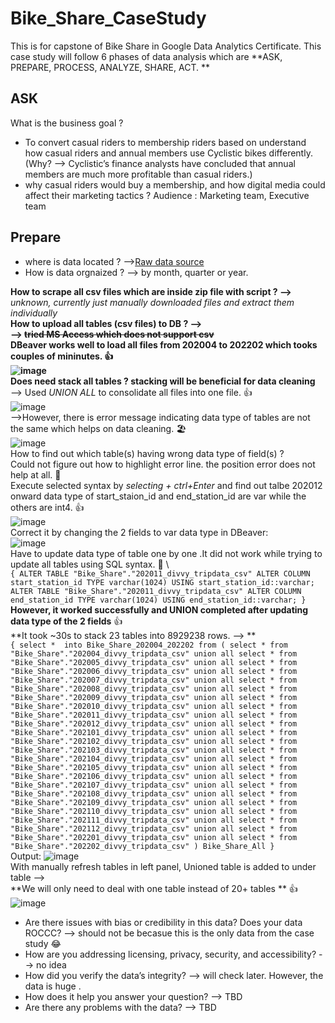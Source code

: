 # Bike_Share_CaseStudy
This is for capstone of Bike Share in Google Data Analytics Certificate. 
This case study will follow 6 phases of data analysis which are **ASK, PREPARE, PROCESS, ANALYZE, SHARE, ACT. **
## ASK
What is the business goal ? 
- To convert casual riders to membership riders based on understand how casual riders and annual members use Cyclistic bikes differently. (Why? --> Cyclistic’s finance analysts have concluded that annual members are much more profitable than casual riders.)
- why casual riders would buy a membership, and how digital media could affect their marketing tactics ?
Audience : Marketing team, Executive team
## Prepare
- where is data located ? -->[Raw data source](https://divvy-tripdata.s3.amazonaws.com/index.html)
- How is data orgnaized ? --> by month, quarter or year. 

**How to scrape all csv files which are inside zip file with script ? -->** *unknown, currently just manually downloaded files and extract them individually*\
**How to upload all tables (csv files) to DB ? --> \
   --> ~~tried MS Access which does not support csv~~\
    DBeaver works well to load all files from 202004 to 202202 which tooks couples of mininutes. 👍\
    ![image](https://user-images.githubusercontent.com/102010540/159379398-216dc8df-cab1-444b-8fbb-553ee5522f7d.png)\
Does need stack all tables ? stacking will be beneficial for data cleaning**\
   --> Used *UNION ALL* to consolidate all files into one file. 👍\
   ![image](https://user-images.githubusercontent.com/102010540/159621614-394d9673-d3de-4631-8862-f6b8b3ad10cb.png)\
    -->However, there is error message indicating data type of tables are not the same which helps on data cleaning. 🏖️ \
    ![image](https://user-images.githubusercontent.com/102010540/159621703-3559b137-1d12-4231-86ed-e7f867181204.png)\
    How to find out which table(s) having wrong data type of field(s) ?\
    Could not figure out how to highlight error line. the position error does not help at all. 🚩\
    Execute selected syntax by *selecting + ctrl+Enter* and find out talbe 202012 onward data type of start_staion_id and end_station_id are var while the others are int4. 👍\
    ![image](https://user-images.githubusercontent.com/102010540/159625507-52ca45fc-cc04-4f20-95a1-8c4676aec008.png)\
    Correct it by changing the 2 fields to var data type in DBeaver:\
    ![image](https://user-images.githubusercontent.com/102010540/159628757-eb103b08-2f71-4f9a-b7eb-b0533aecc614.png)\
    Have to update data type of table one by one .It did not work while trying to update all tables using SQL syntax. 🚩 \   
    ```
    {
    ALTER TABLE "Bike_Share"."202011_divvy_tripdata_csv" ALTER COLUMN start_station_id TYPE varchar(1024) USING start_station_id::varchar;
    ALTER TABLE "Bike_Share"."202011_divvy_tripdata_csv" ALTER COLUMN end_station_id TYPE varchar(1024) USING end_station_id::varchar;
    }
    ```\
    **However, it worked successfully and UNION completed after updating data type of the 2 fields**  👍\
    **It took ~30s to stack 23 tables into 8929238 rows. --> **
    \
    ```
    {
    select * 
into Bike_Share_202004_202202
from
(
select *
from "Bike_Share"."202004_divvy_tripdata_csv"
union all
select *
from "Bike_Share"."202005_divvy_tripdata_csv"
union all
select *
from "Bike_Share"."202006_divvy_tripdata_csv"
union all
select *
from "Bike_Share"."202007_divvy_tripdata_csv"
union all
select *
from "Bike_Share"."202008_divvy_tripdata_csv"
union all
select *
from "Bike_Share"."202009_divvy_tripdata_csv"
union all
select *
from "Bike_Share"."202010_divvy_tripdata_csv"
union all
select *
from "Bike_Share"."202011_divvy_tripdata_csv"
union all
select *
from "Bike_Share"."202012_divvy_tripdata_csv"
union all
select *
from "Bike_Share"."202101_divvy_tripdata_csv"
union all
select *
from "Bike_Share"."202102_divvy_tripdata_csv"
union all
select *
from "Bike_Share"."202103_divvy_tripdata_csv"
union all
select *
from "Bike_Share"."202104_divvy_tripdata_csv"
union all
select *
from "Bike_Share"."202105_divvy_tripdata_csv"
union all
select *
from "Bike_Share"."202106_divvy_tripdata_csv"
union all
select *
from "Bike_Share"."202107_divvy_tripdata_csv"
union all
select *
from "Bike_Share"."202108_divvy_tripdata_csv"
union all
select *
from "Bike_Share"."202109_divvy_tripdata_csv"
union all
select *
from "Bike_Share"."202110_divvy_tripdata_csv"
union all
select *
from "Bike_Share"."202111_divvy_tripdata_csv"
union all
select *
from "Bike_Share"."202112_divvy_tripdata_csv"
union all
select *
from "Bike_Share"."202201_divvy_tripdata_csv"
union all
select *
from "Bike_Share"."202202_divvy_tripdata_csv"
) Bike_Share_All
    }
    ```
    \
    Output:
    ![image](https://user-images.githubusercontent.com/102010540/160196585-dfabe02f-b28a-45e0-893b-3d1cd77b72d4.png)
\
With manually refresh tables in left panel, Unioned table is added to under table --> \
**We will only need to deal with one table instead of 20+ tables **
👍
\
![image](https://user-images.githubusercontent.com/102010540/160200151-0f8a9bb0-f81e-4c5a-987f-a221c4e4ecdb.png)

- Are there issues with bias or credibility in this data? Does your data ROCCC? --> should not be becasue this is the only data from the case study 😂
- How are you addressing licensing, privacy, security, and accessibility? --> no idea
- How did you verify the data’s integrity? --> will check later. However, the data is huge . 
- How does it help you answer your question? --> TBD
- Are there any problems with the data? --> TBD
